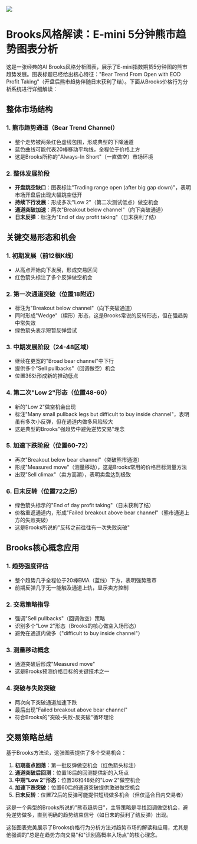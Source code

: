 ![](https://www.brookstradingcourse.com/wp-content/uploads/2025/03/SP500-Emini-5-Min-Chart-Buy-Climax-Bear-Channel-Then-Midday-Reversal.jpg)

# Brooks风格解读：E-mini 5分钟熊市趋势图表分析

这是一张经典的Al Brooks风格分析图表，展示了E-mini指数期货5分钟图的熊市趋势发展。图表标题已经给出核心特征："Bear Trend From Open with EOD Profit Taking"（开盘后熊市趋势伴随日末获利了结）。下面从Brooks价格行为分析系统进行详细解读：

## 整体市场结构

### 1. 熊市趋势通道（Bear Trend Channel）
- 整个走势被两条红色虚线包围，形成典型的下降通道
- 蓝色曲线可能代表20棒移动平均线，全程位于价格上方
- 这是Brooks所称的"Always-In Short"（一直做空）市场环境

### 2. 整体发展阶段
- **开盘跳空缺口**：图表标注"Trading range open (after big gap down)"，表明市场开盘后出现大幅跳空低开
- **持续下行发展**：形成多次"Low 2"（第二次测试低点）做空机会
- **通道突破加速**：两次"Breakout below channel"（向下突破通道）
- **日末反弹**：标注为"End of day profit taking"（日末获利了结）

## 关键交易形态和机会

### 1. 初期发展（前12根K线）
- 从高点开始向下发展，形成交易区间
- 红色箭头标注了多个反弹做空机会

### 2. 第一次通道突破（位置18附近）
- 标注为"Breakout below channel"（向下突破通道）
- 同时形成"Wedge"（楔形）形态，这是Brooks常说的反转形态，但在强趋势中常失效
- 绿色箭头表示短暂反弹尝试

### 3. 中期发展阶段（24-48区域）
- 继续在更宽的"Broad bear channel"中下行
- 提供多个"Sell pullbacks"（回调做空）机会
- 位置36处形成新的推动低点

### 4. 第二次"Low 2"形态（位置48-60）
- 新的"Low 2"做空机会出现
- 标注"Many small pullback legs but difficult to buy inside channel"，表明虽有多次小反弹，但在通道内做多风险较大
- 这是典型的Brooks"强趋势中避免逆势交易"理念

### 5. 加速下跌阶段（位置60-72）
- 再次"Breakout below bear channel"（突破熊市通道）
- 形成"Measured move"（测量移动），这是Brooks常用的价格目标测量方法
- 出现"Sell climax"（卖方高潮），表明卖盘达到极致

### 6. 日末反转（位置72之后）
- 绿色箭头标示的"End of day profit taking"（日末获利了结）
- 价格重返通道内，形成"Failed breakout above bear channel"（熊市通道上方的失败突破）
- 这是Brooks所说的"反转之前往往有一次失败突破"

## Brooks核心概念应用

### 1. 趋势强度评估
- 整个趋势几乎全程位于20棒EMA（蓝线）下方，表明强势熊市
- 前期反弹几乎无一能触及通道上轨，显示卖方控制

### 2. 交易策略指导
- 强调"Sell pullbacks"（回调做空）策略
- 识别多个"Low 2"形态（Brooks的核心做空入场形态）
- 避免在通道内做多（"difficult to buy inside channel"）

### 3. 测量移动概念
- 通道突破后形成"Measured move"
- 这是Brooks预测价格目标的关键技术之一

### 4. 突破与失败突破
- 两次向下突破通道加速下跌
- 最后出现"Failed breakout above bear channel"
- 符合Brooks的"突破-失败-反突破"循环理论

## 交易策略总结

基于Brooks方法论，这张图表提供了多个交易机会：

1. **初期高点回落**：第一批反弹做空机会（红色箭头标注）
2. **通道突破后回测**：位置18后的回测提供新的入场点
3. **中期"Low 2"形态**：位置36和48处的"Low 2"做空机会
4. **加速下跌突破**：位置60后的通道突破提供激进做空机会
5. **日末反转**：位置72后的反弹可能提供短线做多机会（但仅适合日内交易者）

这是一个典型的Brooks所说的"熊市趋势日"，主导策略是寻找回调做空机会，避免逆势做多，直到明确的趋势结束信号（如日末的获利了结反弹）出现。

这张图表完美展示了Brooks价格行为分析方法对趋势市场的解读和应用，尤其是他强调的"总是在趋势方向交易"和"识别高概率入场点"的核心理念。